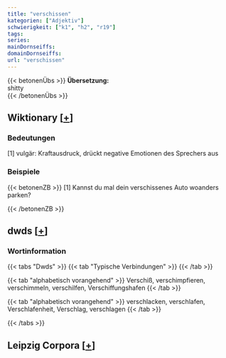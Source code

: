 ```yaml
---
title: "verschissen"
kategorien: ["Adjektiv"]
schwierigkeit: ["k1", "h2", "r19"]
tags:
series:
mainDornseiffs:
domainDornseiffs:
url: "verschissen"
---
```


{{< betonenÜbs >}}
**Übersetzung:**  
shitty  
{{< /betonenÜbs >}}

## Wiktionary [[+](https://de.wiktionary.org/wiki/verschissen)]

### Bedeutungen
[1] vulgär: Kraftausdruck, drückt negative Emotionen des Sprechers aus  

### Beispiele
{{< betonenZB >}}
[1] Kannst du mal dein verschissenes Auto woanders parken?  

{{< /betonenZB >}}


## dwds [[+](https://www.dwds.de/wb/verschissen)]

### Wortinformation
{{< tabs "Dwds" >}}
{{< tab "Typische Verbindungen" >}}
{{< /tab >}}

{{< tab "alphabetisch vorangehend" >}}
Verschiß, verschimpfieren, verschimmeln, verschilfen, Verschiffungshafen
{{< /tab >}}

{{< tab "alphabetisch vorangehend" >}}
verschlacken, verschlafen, Verschlafenheit, Verschlag, verschlagen
{{< /tab >}}

{{< /tabs >}}

## Leipzig Corpora [[+](https://corpora.uni-leipzig.de/en/res?word=verschissen&corpusId=deu_newscrawl-public_2018)]

